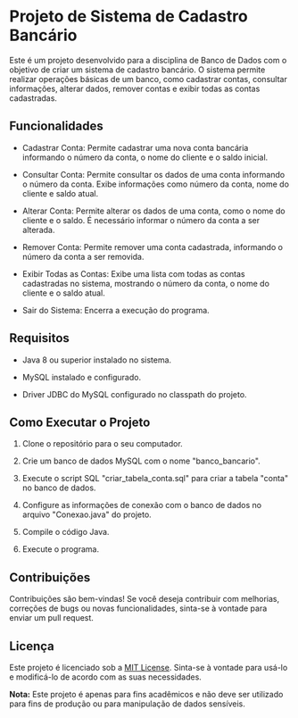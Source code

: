 # Projeto de Sistema de Cadastro Bancário

Este é um projeto desenvolvido para a disciplina de Banco de Dados com o objetivo de criar um sistema de cadastro bancário. O sistema permite realizar operações básicas de um banco, como cadastrar contas, consultar informações, alterar dados, remover contas e exibir todas as contas cadastradas.

## Funcionalidades

- Cadastrar Conta: Permite cadastrar uma nova conta bancária informando o número da conta, o nome do cliente e o saldo inicial.

- Consultar Conta: Permite consultar os dados de uma conta informando o número da conta. Exibe informações como número da conta, nome do cliente e saldo atual.

- Alterar Conta: Permite alterar os dados de uma conta, como o nome do cliente e o saldo. É necessário informar o número da conta a ser alterada.

- Remover Conta: Permite remover uma conta cadastrada, informando o número da conta a ser removida.

- Exibir Todas as Contas: Exibe uma lista com todas as contas cadastradas no sistema, mostrando o número da conta, o nome do cliente e o saldo atual.

- Sair do Sistema: Encerra a execução do programa.

## Requisitos

- Java 8 ou superior instalado no sistema.

- MySQL instalado e configurado.

- Driver JDBC do MySQL configurado no classpath do projeto.

## Como Executar o Projeto

1. Clone o repositório para o seu computador.

2. Crie um banco de dados MySQL com o nome "banco_bancario".

3. Execute o script SQL "criar_tabela_conta.sql" para criar a tabela "conta" no banco de dados.

4. Configure as informações de conexão com o banco de dados no arquivo "Conexao.java" do projeto.

5. Compile o código Java.

6. Execute o programa.

## Contribuições

Contribuições são bem-vindas! Se você deseja contribuir com melhorias, correções de bugs ou novas funcionalidades, sinta-se à vontade para enviar um pull request.

## Licença

Este projeto é licenciado sob a [MIT License](LICENSE). Sinta-se à vontade para usá-lo e modificá-lo de acordo com as suas necessidades.

**Nota:** Este projeto é apenas para fins acadêmicos e não deve ser utilizado para fins de produção ou para manipulação de dados sensíveis.

